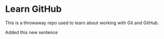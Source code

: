 # Learn GitHub

This is a throwaway repo used to learn about working with Git and GitHub.

Added this new sentence
